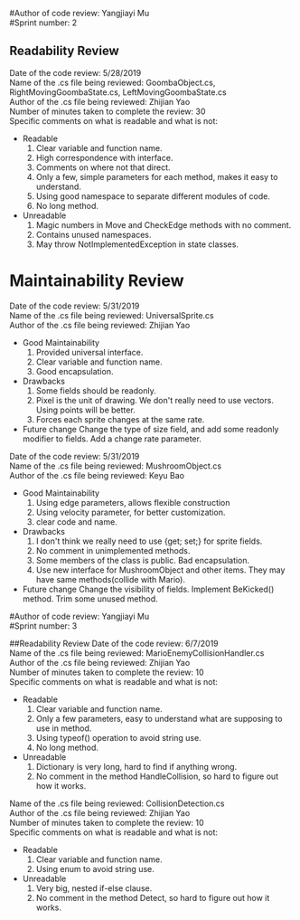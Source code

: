 #Author of code review: Yangjiayi Mu  
#Sprint number: 2  

## Readability Review  
Date of the code review: 5/28/2019  
Name of the .cs file being reviewed: GoombaObject.cs, RightMovingGoombaState.cs, LeftMovingGoombaState.cs  
Author of the .cs file being reviewed: Zhijian Yao  
Number of minutes taken to complete the review: 30  
Specific comments on what is readable and what is not:   

* Readable
	1. Clear variable and function name.
	2. High correspondence with interface.
	3. Comments on where not that direct.
	4. Only a few, simple parameters for each method, makes it easy to understand.
    5. Using good namespace to separate different modules of code.
	6. No long method.
* Unreadable
	1. Magic numbers in Move and CheckEdge methods with no comment.
	2. Contains unused namespaces.
    3. May throw NotImplementedException in state classes.

# Maintainability Review  
Date of the code review: 5/31/2019  
Name of the .cs file being reviewed: UniversalSprite.cs  
Author of the .cs file being reviewed: Zhijian Yao    
* Good Maintainability
	1. Provided universal interface.  
	2. Clear variable and function name.  
	3. Good encapsulation. 
* Drawbacks
	1. Some fields should be readonly.
	2. Pixel is the unit of drawing. We don't really need to use vectors. Using points will be better.
	3. Forces each sprite changes at the same rate.
* Future change
	Change the type of size field, and add some readonly modifier to fields. Add a change rate parameter.

Date of the code review: 5/31/2019  
Name of the .cs file being reviewed: MushroomObject.cs  
Author of the .cs file being reviewed: Keyu Bao  
* Good Maintainability
	1. Using edge parameters, allows flexible construction
	2. Using velocity parameter, for better customization.
	3. clear code and name.
* Drawbacks
	1. I don't think we really need to use {get; set;} for sprite fields.
	2. No comment in unimplemented methods.
	3. Some members of the class is public. Bad encapsulation.
	4. Use new interface for MushroomObject and other items. They may have same methods(collide with Mario).
* Future change
	Change the visibility of fields. Implement BeKicked() method. Trim some unused method.  


#Author of code review: Yangjiayi Mu  
#Sprint number: 3  

##Readability Review
Date of the code review: 6/7/2019  
Name of the .cs file being reviewed: MarioEnemyCollisionHandler.cs  
Author of the .cs file being reviewed: Zhijian Yao  
Number of minutes taken to complete the review: 10  
Specific comments on what is readable and what is not:   
* Readable
	1. Clear variable and function name.
	2. Only a few parameters, easy to understand what are supposing to use in method.
    3. Using typeof() operation to avoid string use.
	4. No long method.
* Unreadable
	1. Dictionary is very long, hard to find if anything wrong.
	2. No comment in the method HandleCollision, so hard to figure out how it works.

Name of the .cs file being reviewed: CollisionDetection.cs  
Author of the .cs file being reviewed: Zhijian Yao  
Number of minutes taken to complete the review: 10  
Specific comments on what is readable and what is not:   
* Readable
	1. Clear variable and function name.
	2. Using enum to avoid string use.
* Unreadable
	1. Very big, nested if-else clause.
	2. No comment in the method Detect, so hard to figure out how it works.
